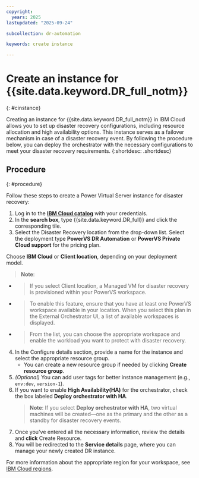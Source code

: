 ```yaml
---
copyright:
  years: 2025
lastupdated: "2025-09-24"

subcollection: dr-automation

keywords: create instance

---
```


# Create an instance for {{site.data.keyword.DR_full_notm}}
{: #cinstance}

Creating an instance for {{site.data.keyword.DR_full_notm}} in IBM Cloud allows you to set up disaster recovery configurations, including resource allocation and high availability options. This instance serves as a failover mechanism in case of a disaster recovery event. By following the procedure below, you can deploy the orchestrator with the necessary configurations to meet your disaster recovery requirements.
{:shortdesc: .shortdesc}

## Procedure
{: #procedure}

Follow these steps to create a Power Virtual Server instance for disaster recovery:

1. Log in to the [**IBM Cloud catalog**](https://cloud.ibm.com/catalog) with your credentials.
2. In the **search box**, type {{site.data.keyword.DR_full}} and click the corresponding tile.
3. Select the Disaster Recovery location from the drop-down list. Select the deployment type **PowerVS DR Automation** or **PowerVS Private Cloud support** for the pricing plan.

Choose **IBM Cloud** or **Client location**, depending on your deployment model.
> **Note**:
- > If you select Client location, a Managed VM for disaster recovery is provisioned within your  PowerVS workspace.
- > To enable this feature, ensure that you have at least one PowerVS workspace available in your location. When you select this plan in the External Orchestrator UI, a list of available workspaces is displayed.
- > From the list, you can choose the appropriate workspace and enable the workload you want to protect with disaster recovery.

4. In the Configure details section, provide a name for the instance and select the appropriate resource group.
   - You can create a new resource group if needed by clicking **Create resource group**.
5. *(Optional)* You can add user tags for better instance management (e.g., `env:dev`, `version-1`).
6. If you want to enable **High Availability(HA)** for the orchestrator, check the box labeled **Deploy orchestrator with HA**.
   > **Note**: If you select **Deploy orchestrator with HA**, two virtual machines will be created—one as the primary and the other as a standby for disaster recovery events.
7. Once you've entered all the necessary information, review the details and **click** Create Resource.
8. You will be redirected to the **Service details** page, where you can manage your newly created DR instance.

For more information about the appropriate region for your workspace, see [IBM Cloud regions](https://cloud.ibm.com/docs/overview?topic=overview-locations).
